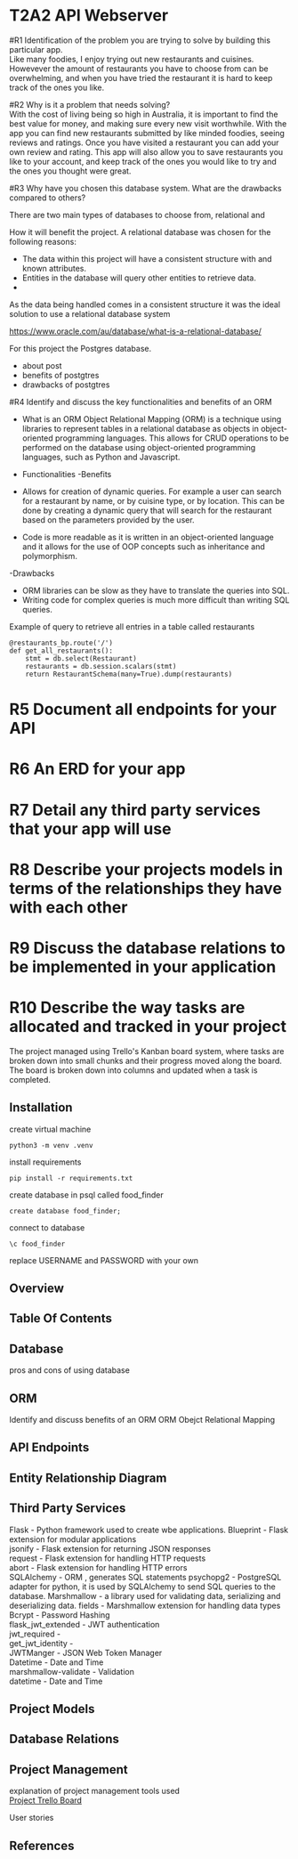 # T2A2 API Webserver  


#R1 Identification of the problem you are trying to solve by building this particular app.  
Like many foodies, I enjoy trying out new restaurants and cuisines. Howevever the amount of restaurants you have to choose from can be overwhelming, and when you have tried the restaurant it is hard to keep track of the ones you like.


#R2 Why is it a problem that needs solving?  
With the cost of living being so high in Australia, it is important to find the best value for money, and making sure every new visit worthwhile. With the app you can find new restaurants submitted by like minded foodies, seeing reviews and ratings. Once you have visited a restaurant you can add your own review and rating. This app will also allow you to save restaurants you like to your account, and keep track of the ones you would like to try and the ones you thought were great.


#R3 Why have you chosen this database system. What are the drawbacks compared to others?  

There are two main types of databases to choose from, relational and 

How it will benefit the project. 
A relational database was chosen for the following reasons: 
- The data within this project will have a consistent structure with and known attributes.
- Entities in the database will query other entities to retrieve data.
- 
As the data being handled comes in a consistent structure it was the ideal solution to use a relational database system

https://www.oracle.com/au/database/what-is-a-relational-database/



For this project the Postgres database.
- about post
- benefits of postgtres
- drawbacks of postgtres



#R4 Identify and discuss the key functionalities and benefits of an ORM  
- What is an ORM
Object Relational Mapping (ORM) is a technique using libraries to represent tables in a relational database as objects in object-oriented programming languages. This allows for CRUD operations to be performed on the database using object-oriented programming languages, such as Python and Javascript.

- Functionalities
-Benefits  
- Allows for creation of dynamic queries. For example a user can search for a restaurant by name, or by cuisine type, or by location. This can be done by creating a dynamic query that will search for the restaurant based on the parameters provided by the user. 

- Code is more readable as it is written in an object-oriented language and it allows for the use of OOP concepts such as inheritance and polymorphism.  

-Drawbacks  
- ORM libraries can be slow as they have to translate the queries into SQL.
- Writing code for complex queries is much more difficult than writing SQL queries.
  


Example of query to retrieve all entries in a table called restaurants
```
@restaurants_bp.route('/')
def get_all_restaurants():
    stmt = db.select(Restaurant)
    restaurants = db.session.scalars(stmt)
    return RestaurantSchema(many=True).dump(restaurants)
```





# R5 Document all endpoints for your API  

# R6 An ERD for your app  

# R7 Detail any third party services that your app will use  

# R8 Describe your projects models in terms of the relationships they have with each other  

# R9 Discuss the database relations to be implemented in your application  

# R10 Describe the way tasks are allocated and tracked in your project  
The project managed using Trello's Kanban board system, where tasks are broken down into small chunks and their progress moved along the board. The board is broken down into columns and updated when a task is completed. 


## Installation

create virtual machine  
```
python3 -m venv .venv
```
install requirements  
```
pip install -r requirements.txt
```
create database in psql called food_finder
```
create database food_finder;
```
connect to database  
``` 
\c food_finder
```


replace USERNAME and PASSWORD with your own    


## Overview  
  
## Table Of Contents  

## Database  
pros and cons of using database


## ORM  
Identify and discuss benefits of an ORM
ORM Obejct Relational Mapping

## API Endpoints  





## Entity Relationship Diagram  
  
## Third Party Services  
Flask - Python framework used to create wbe applications. 
Blueprint - Flask extension for modular applications  
jsonify - Flask extension for returning JSON responses  
request - Flask extension for handling HTTP requests  
abort - Flask extension for handling HTTP errors  
SQLAlchemy - ORM , generates SQL statements
psychopg2 - PostgreSQL adapter for python, it is used by SQLAlchemy to send SQL queries to the database.
Marshmallow - a library used for validating data, serializing and deserializing data.
    fields - Marshmallow extension for handling data types  
Bcrypt - Password Hashing  
flask_jwt_extended - JWT authentication  
jwt_required -  
get_jwt_identity -   
JWTManger - JSON Web Token Manager  
Datetime - Date and Time  
marshmallow-validate - Validation  
datetime - Date and Time  

## Project Models

## Database Relations  



##  Project Management  
explanation of project management tools used  
[Project Trello Board](https://trello.com/b/3Zt5Nzh5/t2a2)

User stories



## References
